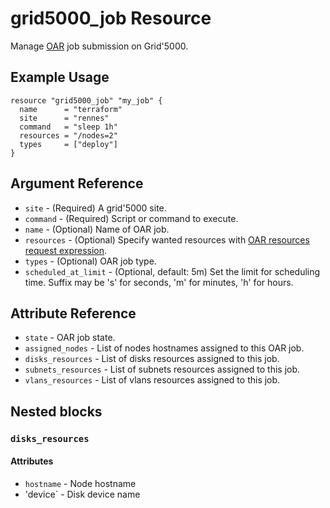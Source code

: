 # grid5000_job Resource

Manage [OAR](https://oar.imag.fr) job submission on Grid'5000.

## Example Usage

```hcl
resource "grid5000_job" "my_job" {
  name      = "terraform"
  site      = "rennes"
  command   = "sleep 1h"
  resources = "/nodes=2"
  types     = ["deploy"]
}
```

## Argument Reference

* `site` - (Required) A grid'5000 site.
* `command` - (Required) Script or command to execute.
* `name` - (Optional) Name of OAR job.
* `resources` - (Optional) Specify wanted resources with [OAR resources request expression](http://oar.imag.fr/docs/2.5/user/usecases.html#using-the-resource-hierarchy).
* `types` - (Optional) OAR job type.
* `scheduled_at_limit` - (Optional, default: 5m) Set the limit for scheduling time. Suffix may be 's' for seconds, 'm' for minutes, 'h' for hours. 

## Attribute Reference

* `state` - OAR job state.
* `assigned_nodes` - List of nodes hostnames assigned to this OAR job.
* `disks_resources` - List of disks resources assigned to this job.
* `subnets_resources` - List of subnets resources assigned to this job.
* `vlans_resources` - List of vlans resources assigned to this job.

## Nested blocks

### `disks_resources`

#### Attributes

* `hostname` - Node hostname
* 'device` - Disk device name